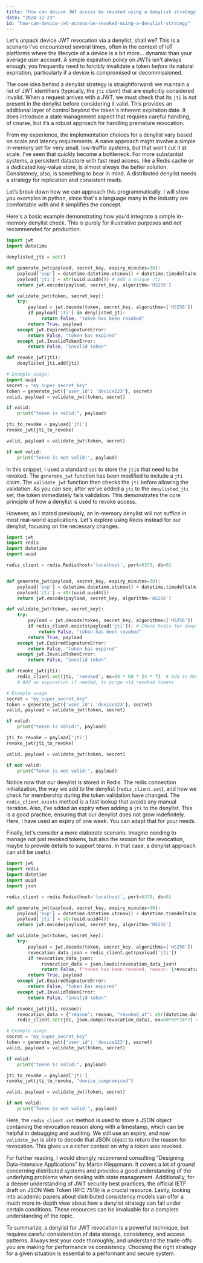 ```yaml
---
title: "How can device JWT access be revoked using a denylist strategy?"
date: "2024-12-23"
id: "how-can-device-jwt-access-be-revoked-using-a-denylist-strategy"
---
```


Let's unpack device JWT revocation via a denylist, shall we? This is a scenario I’ve encountered several times, often in the context of IoT platforms where the lifecycle of a device is a bit more… dynamic than your average user account. A simple expiration policy on JWTs isn't always enough; you frequently need to forcibly invalidate a token *before* its natural expiration, particularly if a device is compromised or decommissioned.

The core idea behind a denylist strategy is straightforward: we maintain a list of JWT identifiers (typically, the `jti` claim) that are explicitly considered invalid. When a request arrives with a JWT, we must check that its `jti` is *not* present in the denylist before considering it valid. This provides an additional layer of control beyond the token's inherent expiration date. It does introduce a state management aspect that requires careful handling, of course, but it’s a robust approach for handling premature revocation.

From my experience, the implementation choices for a denylist vary based on scale and latency requirements. A naive approach might involve a simple in-memory set for very small, low-traffic systems, but that won’t cut it at scale. I’ve seen that quickly become a bottleneck. For more substantial systems, a persistent datastore with fast read access, like a Redis cache or a dedicated key-value store, is almost always the better solution. Consistency, also, is something to bear in mind. A distributed denylist needs a strategy for replication and consistent reads.

Let’s break down how we can approach this programmatically. I will show you examples in python, since that's a language many in the industry are comfortable with and it simplifies the concept.

Here's a basic example demonstrating how you'd integrate a simple in-memory denylist check. This is purely for illustrative purposes and *not* recommended for production.

```python
import jwt
import datetime

denylisted_jti = set()

def generate_jwt(payload, secret_key, expiry_minutes=30):
    payload['exp'] = datetime.datetime.utcnow() + datetime.timedelta(minutes=expiry_minutes)
    payload['jti'] = str(uuid.uuid4()) # Add a unique jti
    return jwt.encode(payload, secret_key, algorithm='HS256')

def validate_jwt(token, secret_key):
    try:
        payload = jwt.decode(token, secret_key, algorithms=['HS256'])
        if payload['jti'] in denylisted_jti:
             return False, "token has been revoked"
        return True, payload
    except jwt.ExpiredSignatureError:
        return False, "token has expired"
    except jwt.InvalidTokenError:
        return False, "invalid token"

def revoke_jwt(jti):
    denylisted_jti.add(jti)

# Example usage:
import uuid
secret = "my_super_secret_key"
token = generate_jwt({'user_id': 'device123'}, secret)
valid, payload = validate_jwt(token, secret)

if valid:
    print("token is valid:", payload)

jti_to_revoke = payload['jti']
revoke_jwt(jti_to_revoke)

valid, payload = validate_jwt(token, secret)

if not valid:
    print("Token is not valid:", payload)

```

In this snippet, I used a standard `set` to store the `jti`s that need to be revoked. The `generate_jwt` function has been modified to include a `jti` claim. The `validate_jwt` function then checks the `jti` before allowing the validation. As you can see, after we've added a `jti` to the `denylisted_jti` set, the token immediately fails validation. This demonstrates the core principle of how a denylist is used to revoke access.

However, as I stated previously, an in-memory denylist will not suffice in most real-world applications. Let's explore using Redis instead for our denylist, focusing on the necessary changes.

```python
import jwt
import redis
import datetime
import uuid

redis_client = redis.Redis(host='localhost', port=6379, db=0)


def generate_jwt(payload, secret_key, expiry_minutes=30):
    payload['exp'] = datetime.datetime.utcnow() + datetime.timedelta(minutes=expiry_minutes)
    payload['jti'] = str(uuid.uuid4())
    return jwt.encode(payload, secret_key, algorithm='HS256')

def validate_jwt(token, secret_key):
    try:
        payload = jwt.decode(token, secret_key, algorithms=['HS256'])
        if redis_client.exists(payload['jti']): # Check Redis for denylisted jtis
            return False, "token has been revoked"
        return True, payload
    except jwt.ExpiredSignatureError:
        return False, "token has expired"
    except jwt.InvalidTokenError:
        return False, "invalid token"

def revoke_jwt(jti):
    redis_client.set(jti, 'revoked', ex=60 * 60 * 24 * 7)  # Add to Redis denylist with a 7-day expiry
    # Add an expiration if needed, to purge old revoked tokens

# Example usage
secret = "my_super_secret_key"
token = generate_jwt({'user_id': 'device123'}, secret)
valid, payload = validate_jwt(token, secret)

if valid:
    print("token is valid:", payload)

jti_to_revoke = payload['jti']
revoke_jwt(jti_to_revoke)

valid, payload = validate_jwt(token, secret)

if not valid:
    print("Token is not valid:", payload)

```
Notice now that our denylist is stored in Redis. The redis connection initialization, the way we add to the denylist (`redis_client.set`), and how we check for membership during the token validation have changed. The `redis_client.exists` method is a fast lookup that avoids any manual iteration. Also, I’ve added an expiry when adding a `jti` to the denylist. This is a good practice, ensuring that our denylist does not grow indefinitely. Here, I have used an expiry of one week. You can adapt that for your needs.

Finally, let's consider a more elaborate scenario. Imagine needing to manage not just revoked tokens, but also the *reason* for the revocation, maybe to provide details to support teams. In that case, a denylist approach can still be useful.

```python
import jwt
import redis
import datetime
import uuid
import json

redis_client = redis.Redis(host='localhost', port=6379, db=0)

def generate_jwt(payload, secret_key, expiry_minutes=30):
    payload['exp'] = datetime.datetime.utcnow() + datetime.timedelta(minutes=expiry_minutes)
    payload['jti'] = str(uuid.uuid4())
    return jwt.encode(payload, secret_key, algorithm='HS256')

def validate_jwt(token, secret_key):
    try:
        payload = jwt.decode(token, secret_key, algorithms=['HS256'])
        revocation_data_json = redis_client.get(payload['jti'])
        if revocation_data_json:
             revocation_data = json.loads(revocation_data_json)
             return False, f"token has been revoked, reason: {revocation_data['reason']}"
        return True, payload
    except jwt.ExpiredSignatureError:
        return False, "token has expired"
    except jwt.InvalidTokenError:
        return False, "invalid token"

def revoke_jwt(jti, reason):
    revocation_data = {"reason": reason, "revoked_at": str(datetime.datetime.utcnow())}
    redis_client.set(jti, json.dumps(revocation_data), ex=60*60*24*7) # Store revocation data

# Example usage
secret = "my_super_secret_key"
token = generate_jwt({'user_id': 'device123'}, secret)
valid, payload = validate_jwt(token, secret)

if valid:
    print("token is valid:", payload)

jti_to_revoke = payload['jti']
revoke_jwt(jti_to_revoke, "device_compromised")

valid, payload = validate_jwt(token, secret)

if not valid:
    print("Token is not valid:", payload)

```
Here, the `redis_client.set` method is used to store a JSON object containing the revocation reason along with a timestamp, which can be helpful in debugging and auditing. We still use an expiry, and now `validate_jwt` is able to decode that JSON object to return the reason for revocation. This gives us a richer context on why a token was revoked.

For further reading, I would strongly recommend consulting "Designing Data-Intensive Applications" by Martin Kleppmann. It covers a lot of ground concerning distributed systems and provides a good understanding of the underlying problems when dealing with state management. Additionally, for a deeper understanding of JWT security best practices, the official IETF draft on JSON Web Token (RFC 7519) is a crucial resource. Lastly, looking into academic papers about distributed consistency models can offer a much more in-depth view about how a denylist strategy can fail under certain conditions. These resources can be invaluable for a complete understanding of the topic.

To summarize, a denylist for JWT revocation is a powerful technique, but requires careful consideration of data storage, consistency, and access patterns. Always test your code thoroughly, and understand the trade-offs you are making for performance vs consistency. Choosing the right strategy for a given situation is essential to a performant and secure system.
